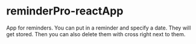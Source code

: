 # reminderPro-reactApp
App for reminders. You can put in a reminder and specify a date. 
They will get stored. Then you can also delete them with cross right next to them. 
